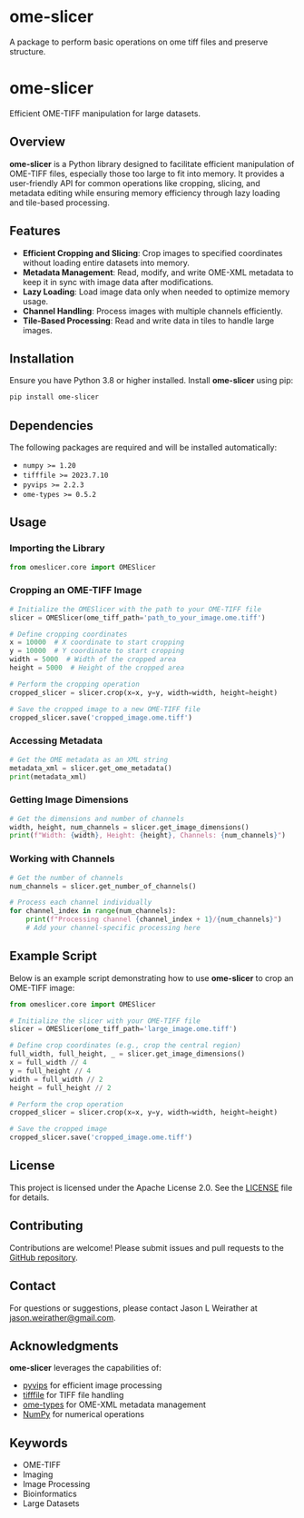 # ome-slicer
A package to perform basic operations on ome tiff files and preserve structure.


# ome-slicer

Efficient OME-TIFF manipulation for large datasets.

## Overview

**ome-slicer** is a Python library designed to facilitate efficient manipulation of OME-TIFF files, especially those too large to fit into memory. It provides a user-friendly API for common operations like cropping, slicing, and metadata editing while ensuring memory efficiency through lazy loading and tile-based processing.

## Features

- **Efficient Cropping and Slicing**: Crop images to specified coordinates without loading entire datasets into memory.
- **Metadata Management**: Read, modify, and write OME-XML metadata to keep it in sync with image data after modifications.
- **Lazy Loading**: Load image data only when needed to optimize memory usage.
- **Channel Handling**: Process images with multiple channels efficiently.
- **Tile-Based Processing**: Read and write data in tiles to handle large images.

## Installation

Ensure you have Python 3.8 or higher installed. Install **ome-slicer** using pip:

```bash
pip install ome-slicer
```

## Dependencies

The following packages are required and will be installed automatically:

- `numpy >= 1.20`
- `tifffile >= 2023.7.10`
- `pyvips >= 2.2.3`
- `ome-types >= 0.5.2`

## Usage

### Importing the Library

```python
from omeslicer.core import OMESlicer
```

### Cropping an OME-TIFF Image

```python
# Initialize the OMESlicer with the path to your OME-TIFF file
slicer = OMESlicer(ome_tiff_path='path_to_your_image.ome.tiff')

# Define cropping coordinates
x = 10000  # X coordinate to start cropping
y = 10000  # Y coordinate to start cropping
width = 5000  # Width of the cropped area
height = 5000  # Height of the cropped area

# Perform the cropping operation
cropped_slicer = slicer.crop(x=x, y=y, width=width, height=height)

# Save the cropped image to a new OME-TIFF file
cropped_slicer.save('cropped_image.ome.tiff')
```

### Accessing Metadata

```python
# Get the OME metadata as an XML string
metadata_xml = slicer.get_ome_metadata()
print(metadata_xml)
```

### Getting Image Dimensions

```python
# Get the dimensions and number of channels
width, height, num_channels = slicer.get_image_dimensions()
print(f"Width: {width}, Height: {height}, Channels: {num_channels}")
```

### Working with Channels

```python
# Get the number of channels
num_channels = slicer.get_number_of_channels()

# Process each channel individually
for channel_index in range(num_channels):
    print(f"Processing channel {channel_index + 1}/{num_channels}")
    # Add your channel-specific processing here
```

## Example Script

Below is an example script demonstrating how to use **ome-slicer** to crop an OME-TIFF image:

```python
from omeslicer.core import OMESlicer

# Initialize the slicer with your OME-TIFF file
slicer = OMESlicer(ome_tiff_path='large_image.ome.tiff')

# Define crop coordinates (e.g., crop the central region)
full_width, full_height, _ = slicer.get_image_dimensions()
x = full_width // 4
y = full_height // 4
width = full_width // 2
height = full_height // 2

# Perform the crop operation
cropped_slicer = slicer.crop(x=x, y=y, width=width, height=height)

# Save the cropped image
cropped_slicer.save('cropped_image.ome.tiff')
```

## License

This project is licensed under the Apache License 2.0. See the [LICENSE](LICENSE) file for details.

## Contributing

Contributions are welcome! Please submit issues and pull requests to the [GitHub repository](https://github.com/jason-weirather/ome-slicer).

## Contact

For questions or suggestions, please contact Jason L Weirather at [jason.weirather@gmail.com](mailto:jason.weirather@gmail.com).

## Acknowledgments

**ome-slicer** leverages the capabilities of:

- [pyvips](https://pypi.org/project/pyvips/) for efficient image processing
- [tifffile](https://pypi.org/project/tifffile/) for TIFF file handling
- [ome-types](https://pypi.org/project/ome-types/) for OME-XML metadata management
- [NumPy](https://numpy.org/) for numerical operations

## Keywords

- OME-TIFF
- Imaging
- Image Processing
- Bioinformatics
- Large Datasets
